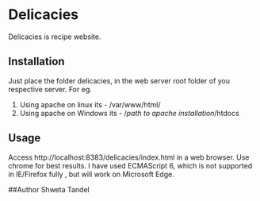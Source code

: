 # Delicacies

Delicacies is recipe website.

## Installation

Just place the folder delicacies, in the web server root folder of you respective server.
For eg.
1. Using apache on linux its - /var/www/html/
2. Using apache on Windows its - /*path to apache installation*/htdocs


## Usage

Access http://localhost:8383/delicacies/index.html in a web browser.
Use chrome for best results. I have used ECMAScript 6, which is not supported in IE/Firefox fully , but will work on Microsoft Edge.

##Author
Shweta Tandel

